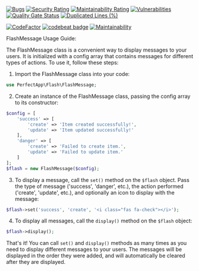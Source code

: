 [![Bugs](https://sonarcloud.io/api/project_badges/measure?project=benanamen_perfect-flash&metric=bugs)](https://sonarcloud.io/summary/new_code?id=benanamen_perfect-flash)
[![Security Rating](https://sonarcloud.io/api/project_badges/measure?project=benanamen_perfect-flash&metric=security_rating)](https://sonarcloud.io/summary/new_code?id=benanamen_perfect-flash)
[![Maintainability Rating](https://sonarcloud.io/api/project_badges/measure?project=benanamen_perfect-flash&metric=sqale_rating)](https://sonarcloud.io/summary/new_code?id=benanamen_perfect-flash)
[![Vulnerabilities](https://sonarcloud.io/api/project_badges/measure?project=benanamen_perfect-flash&metric=vulnerabilities)](https://sonarcloud.io/summary/new_code?id=benanamen_perfect-flash)
[![Quality Gate Status](https://sonarcloud.io/api/project_badges/measure?project=benanamen_perfect-flash&metric=alert_status)](https://sonarcloud.io/summary/new_code?id=benanamen_perfect-flash)
[![Duplicated Lines (%)](https://sonarcloud.io/api/project_badges/measure?project=benanamen_perfect-flash&metric=duplicated_lines_density)](https://sonarcloud.io/summary/new_code?id=benanamen_perfect-flash)

[![CodeFactor](https://www.codefactor.io/repository/github/benanamen/perfect-flash/badge)](https://www.codefactor.io/repository/github/benanamen/perfect-flash)
[![codebeat badge](https://codebeat.co/badges/3cfe8bcd-c24f-4c68-8b94-51e8e70e1d86)](https://codebeat.co/projects/github-com-benanamen-perfect-flash-master)
[![Maintainability](https://api.codeclimate.com/v1/badges/58219adf92afec78fa2b/maintainability)](https://codeclimate.com/github/benanamen/perfect-flash/maintainability)

FlashMessage Usage Guide:

The FlashMessage class is a convenient way to display messages to your users. It is initialized with a config array that contains messages for different types of actions. To use it, follow these steps:

1.  Import the FlashMessage class into your code:

```php
use PerfectApp\Flash\FlashMessage;
```

2.  Create an instance of the FlashMessage class, passing the config array to its constructor:

```php
$config = [
    'success' => [
        'create' => 'Item created successfully!',
        'update' => 'Item updated successfully!'
    ],
    'danger' => [
        'create' => 'Failed to create item.',
        'update' => 'Failed to update item.'
    ]
];
$flash = new FlashMessage($config);
```

3.  To display a message, call the `set()` method on the `$flash` object. Pass the type of message ('success', 'danger', etc.), the action performed ('create', 'update', etc.), and optionally an icon to display with the message:

```php
$flash->set('success', 'create', '<i class="fas fa-check"></i>');
```

4.  To display all messages, call the `display()` method on the `$flash` object:

```php
$flash->display();
```

That's it! You can call `set()` and `display()` methods as many times as you need to display different messages to your users. The messages will be displayed in the order they were added, and will automatically be cleared after they are displayed.